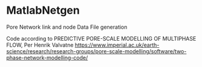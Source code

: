 # MatlabNetgen
Pore Network link and node Data File generation

Code according to PREDICTIVE PORE-SCALE MODELLING OF MULTIPHASE FLOW, Per Henrik Valvatne
https://www.imperial.ac.uk/earth-science/research/research-groups/pore-scale-modelling/software/two-phase-network-modelling-code/
